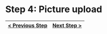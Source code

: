 # Step 4: Picture upload

[//]: # (head-end)




[//]: # (foot-start)

[{]: <helper> (navStep)

| [< Previous Step](https://github.com/Urigo/WhatsApp-Clone-Server/tree/master@2.0.2/.tortilla/manuals/views/step3.md) | [Next Step >](https://github.com/Urigo/WhatsApp-Clone-Server/tree/master@2.0.2/.tortilla/manuals/views/step5.md) |
|:--------------------------------|--------------------------------:|

[}]: #
